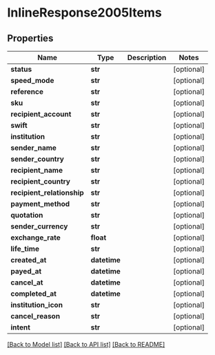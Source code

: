 # InlineResponse2005Items

## Properties
Name | Type | Description | Notes
------------ | ------------- | ------------- | -------------
**status** | **str** |  | [optional] 
**speed_mode** | **str** |  | [optional] 
**reference** | **str** |  | [optional] 
**sku** | **str** |  | [optional] 
**recipient_account** | **str** |  | [optional] 
**swift** | **str** |  | [optional] 
**institution** | **str** |  | [optional] 
**sender_name** | **str** |  | [optional] 
**sender_country** | **str** |  | [optional] 
**recipient_name** | **str** |  | [optional] 
**recipient_country** | **str** |  | [optional] 
**recipient_relationship** | **str** |  | [optional] 
**payment_method** | **str** |  | [optional] 
**quotation** | **str** |  | [optional] 
**sender_currency** | **str** |  | [optional] 
**exchange_rate** | **float** |  | [optional] 
**life_time** | **str** |  | [optional] 
**created_at** | **datetime** |  | [optional] 
**payed_at** | **datetime** |  | [optional] 
**cancel_at** | **datetime** |  | [optional] 
**completed_at** | **datetime** |  | [optional] 
**institution_icon** | **str** |  | [optional] 
**cancel_reason** | **str** |  | [optional] 
**intent** | **str** |  | [optional] 

[[Back to Model list]](../README.md#documentation-for-models) [[Back to API list]](../README.md#documentation-for-api-endpoints) [[Back to README]](../README.md)


